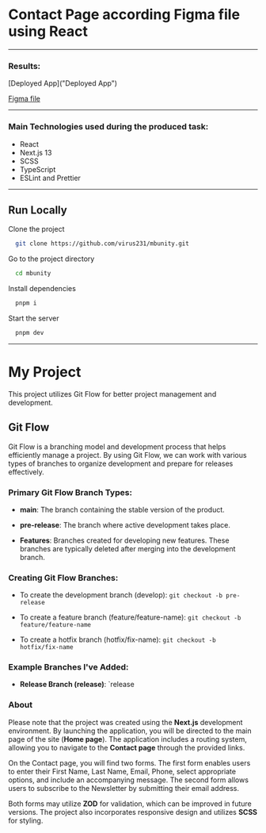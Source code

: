 # Contact Page according Figma file using React

---

### Results:

[Deployed App]("Deployed App")

[Figma file](https://www.figma.com/file/OrSbzaWB1cx4tJ71FvRK9X/React-Technical-Assessment?node-id=1:702&mode=dev)

---

### Main Technologies used during the produced task:

- React
- Next.js 13
- SCSS
- TypeScript
- ESLint and Prettier

---


## Run Locally

Clone the project

```bash
  git clone https://github.com/virus231/mbunity.git
```

Go to the project directory

```bash
  cd mbunity
```

Install dependencies

```bash
  pnpm i
```

Start the server

```bash
  pnpm dev
```

---

# My Project

This project utilizes Git Flow for better project management and development.

## Git Flow

Git Flow is a branching model and development process that helps efficiently manage a project. By using Git Flow, we can work with various types of branches to organize development and prepare for releases effectively.

### Primary Git Flow Branch Types:

- **main**: The branch containing the stable version of the product.

- **pre-release**: The branch where active development takes place.

- **Features**: Branches created for developing new features. These branches are typically deleted after merging into the development branch.

### Creating Git Flow Branches:

- To create the development branch (develop): `git checkout -b pre-release`

- To create a feature branch (feature/feature-name): `git checkout -b feature/feature-name`

- To create a hotfix branch (hotfix/fix-name): `git checkout -b hotfix/fix-name`

### Example Branches I've Added:

- **Release Branch (release)**: `release

### About

Please note that the project was created using the **Next.js** development environment. By launching the application, you will be directed to the main page of the site (**Home page**). The application includes a routing system, allowing you to navigate to the **Contact page** through the provided links.

On the Contact page, you will find two forms. The first form enables users to enter their First Name, Last Name, Email, Phone, select appropriate options, and include an accompanying message. The second form allows users to subscribe to the Newsletter by submitting their email address.

Both forms may utilize **ZOD** for validation, which can be improved in future versions. The project also incorporates responsive design and utilizes **SCSS** for styling.

